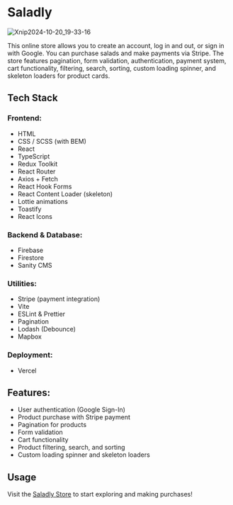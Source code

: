 # Saladly

![Xnip2024-10-20_19-33-16](https://github.com/user-attachments/assets/8142afeb-2893-4af8-b08d-71f8de8fba10)

This online store allows you to create an account, log in and out, or sign in with Google. You can purchase salads and make payments via Stripe. The store features pagination, form validation, authentication, payment system, cart functionality, filtering, search, sorting, custom loading spinner, and skeleton loaders for product cards.

## Tech Stack

### Frontend:
- HTML
- CSS / SCSS (with BEM)
- React
- TypeScript
- Redux Toolkit
- React Router
- Axios + Fetch
- React Hook Forms
- React Content Loader (skeleton)
- Lottie animations
- Toastify
- React Icons

### Backend & Database:
- Firebase
- Firestore
- Sanity CMS

### Utilities:
- Stripe (payment integration)
- Vite
- ESLint & Prettier
- Pagination
- Lodash (Debounce)
- Mapbox

### Deployment:
- Vercel

## Features:
- User authentication (Google Sign-In)
- Product purchase with Stripe payment
- Pagination for products
- Form validation
- Cart functionality
- Product filtering, search, and sorting
- Custom loading spinner and skeleton loaders

## Usage
Visit the [Saladly Store](https://saladly-two.vercel.app/) to start exploring and making purchases!

